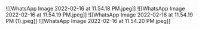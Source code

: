 ![[WhatsApp Image 2022-02-16 at 11.54.18 PM.jpeg]]
![[WhatsApp Image 2022-02-16 at 11.54.19 PM.jpeg]]
![[WhatsApp Image 2022-02-16 at 11.54.19 PM (1).jpeg]]
![[WhatsApp Image 2022-02-16 at 11.54.20 PM.jpeg]]